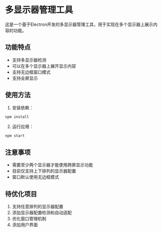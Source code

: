 # 多显示器管理工具

这是一个基于Electron开发的多显示器管理工具，用于实现在多个显示器上展示内容的功能。

## 功能特点

- 支持多显示器检测
- 可以在多个显示器上展开显示内容
- 支持无边框窗口模式
- 支持全屏显示

## 使用方法

1. 安装依赖：
```bash
npm install
```

2. 运行应用：
```bash
npm start
```

## 注意事项

- 需要至少两个显示器才能使用跨屏显示功能
- 目前仅支持上下排列的显示器配置
- 窗口默认使用无边框模式

## 待优化项目

1. 支持任意排列的显示器配置
2. 添加显示器配置检测和自动适配
3. 优化窗口管理机制
4. 添加用户界面 